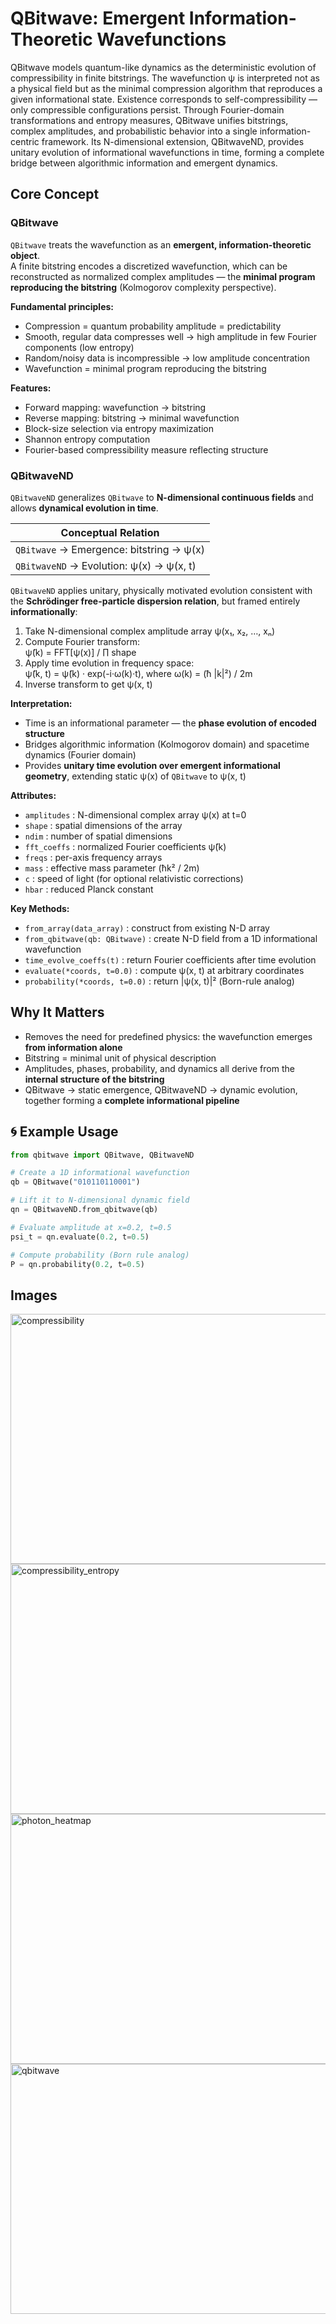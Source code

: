 # QBitwave: Emergent Information-Theoretic Wavefunctions

QBitwave models quantum-like dynamics as the deterministic evolution of compressibility in finite bitstrings.
The wavefunction ψ is interpreted not as a physical field but as the minimal compression algorithm that reproduces a given informational state.
Existence corresponds to self-compressibility — only compressible configurations persist.
Through Fourier-domain transformations and entropy measures, QBitwave unifies bitstrings, complex amplitudes, and probabilistic behavior into a single information-centric framework.
Its N-dimensional extension, QBitwaveND, provides unitary evolution of informational wavefunctions in time, forming a complete bridge between algorithmic information and emergent dynamics.

## Core Concept

### QBitwave

`QBitwave` treats the wavefunction as an **emergent, information-theoretic object**.  
A finite bitstring encodes a discretized wavefunction, which can be reconstructed as normalized complex amplitudes — the **minimal program reproducing the bitstring** (Kolmogorov complexity perspective).

**Fundamental principles:**

- Compression = quantum probability amplitude = predictability
- Smooth, regular data compresses well → high amplitude in few Fourier components (low entropy)
- Random/noisy data is incompressible → low amplitude concentration
- Wavefunction = minimal program reproducing the bitstring

**Features:**

- Forward mapping: wavefunction → bitstring
- Reverse mapping: bitstring → minimal wavefunction
- Block-size selection via entropy maximization
- Shannon entropy computation
- Fourier-based compressibility measure reflecting structure


### QBitwaveND

`QBitwaveND` generalizes `QBitwave` to **N-dimensional continuous fields** and allows **dynamical evolution in time**.  

| Conceptual Relation |
|--------------------|
| `QBitwave` → Emergence: bitstring → ψ(x) |
| `QBitwaveND` → Evolution: ψ(x) → ψ(x, t) |

`QBitwaveND` applies unitary, physically motivated evolution consistent with the **Schrödinger free-particle dispersion relation**, but framed entirely **informationally**:

1. Take N-dimensional complex amplitude array ψ(x₁, x₂, …, xₙ)
2. Compute Fourier transform:  
   ψ̃(k) = FFT[ψ(x)] / ∏ shape
3. Apply time evolution in frequency space:  
   ψ̃(k, t) = ψ̃(k) · exp(-i·ω(k)·t), where ω(k) = (ħ |k|²) / 2m
4. Inverse transform to get ψ(x, t)

**Interpretation:**

- Time is an informational parameter — the **phase evolution of encoded structure**
- Bridges algorithmic information (Kolmogorov domain) and spacetime dynamics (Fourier domain)
- Provides **unitary time evolution over emergent informational geometry**, extending static ψ(x) of `QBitwave` to ψ(x, t)

**Attributes:**

- `amplitudes` : N-dimensional complex array ψ(x) at t=0  
- `shape` : spatial dimensions of the array  
- `ndim` : number of spatial dimensions  
- `fft_coeffs` : normalized Fourier coefficients ψ̃(k)  
- `freqs` : per-axis frequency arrays  
- `mass` : effective mass parameter (ħk² / 2m)  
- `c` : speed of light (for optional relativistic corrections)  
- `hbar` : reduced Planck constant

**Key Methods:**

- `from_array(data_array)` : construct from existing N-D array  
- `from_qbitwave(qb: QBitwave)` : create N-D field from a 1D informational wavefunction  
- `time_evolve_coeffs(t)` : return Fourier coefficients after time evolution  
- `evaluate(*coords, t=0.0)` : compute ψ(x, t) at arbitrary coordinates  
- `probability(*coords, t=0.0)` : return |ψ(x, t)|² (Born-rule analog)  



## Why It Matters

- Removes the need for predefined physics: the wavefunction emerges **from information alone**  
- Bitstring = minimal unit of physical description  
- Amplitudes, phases, probability, and dynamics all derive from the **internal structure of the bitstring**  
- QBitwave → static emergence, QBitwaveND → dynamic evolution, together forming a **complete informational pipeline**



## 🌀 Example Usage

```python
from qbitwave import QBitwave, QBitwaveND

# Create a 1D informational wavefunction
qb = QBitwave("010110110001")

# Lift it to N-dimensional dynamic field
qn = QBitwaveND.from_qbitwave(qb)

# Evaluate amplitude at x=0.2, t=0.5
psi_t = qn.evaluate(0.2, t=0.5)

# Compute probability (Born rule analog)
P = qn.probability(0.2, t=0.5)
```


## Images

<img width="640" height="400" alt="compressibility" src="https://github.com/user-attachments/assets/3086378c-13f8-49b5-9591-6d978713c73f" />
<img width="640" height="400" alt="compressibility_entropy" src="https://github.com/user-attachments/assets/03fc8b75-d9f7-45d7-8348-b5eefacd6d36" />
<img width="640" height="400" alt="photon_heatmap" src="https://github.com/user-attachments/assets/93d06be8-c31b-4a04-b62d-32fad4110f56" />
<img width="640" height="400" alt="qbitwave" src="https://github.com/user-attachments/assets/a40b67c6-7432-4e78-b2a0-18a8e4c0ccd4" />


